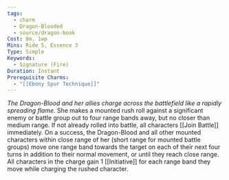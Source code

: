 ```yaml
---
tags:
  - charm
  - Dragon-Blooded
  - source/dragon-book
Cost: 8m, 1wp
Mins: Ride 5, Essence 3
Type: Simple
Keywords:
  - Signature (Fire)
Duration: Instant
Prerequisite Charms:
  - "[[Ebony Spur Technique]]"
---
```

*The Dragon-Blood and her allies charge across the battlefield like a rapidly spreading flame.*
She makes a mounted rush roll against a significant enemy or battle group out to four range bands away, but no closer than medium range. If not already rolled into battle, all characters [[Join Battle]] immediately. On a success, the Dragon-Blood and all other mounted characters within close range of her (short range for mounted battle groups) move one range band towards the target on each of their next four turns in addition to their normal movement, or until they reach close range. All characters in the charge gain 1 [[Initiative]] for each range band they move while charging the rushed character.